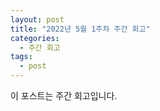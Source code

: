 ```yaml
---
layout: post
title: "2022년 5월 1주차 주간 회고"
categories:
  - 주간 회고
tags:
  - post
---
```


이 포스트는 주간 회고입니다.
